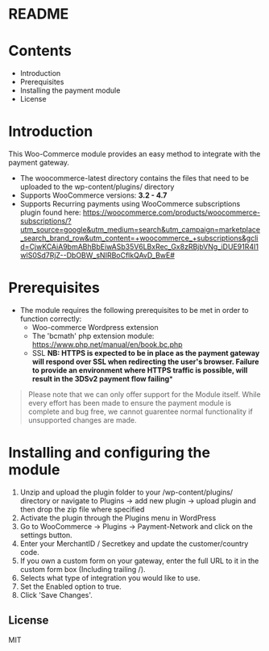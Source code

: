 # README

# Contents

- Introduction
- Prerequisites
- Installing the payment module
- License

# Introduction

This Woo-Commerce module provides an easy method to integrate with the payment gateway.
 - The woocommerce-latest directory contains the files that need to be uploaded to the wp-content/plugins/ directory
 - Supports WooCommerce versions: **3.2 - 4.7**
 - Supports Recurring payments using WooCommerce subscriptions plugin found here: https://woocommerce.com/products/woocommerce-subscriptions/?utm_source=google&utm_medium=search&utm_campaign=marketplace_search_brand_row&utm_content=+woocommerce_+subscriptions&gclid=CjwKCAiA9bmABhBbEiwASb35V6LBxRec_Gx8zRBjbVNg_iDUE91R4I1wlS0Sd7RjZ--DbOBW_sNIRBoCflkQAvD_BwE#

# Prerequisites

- The module requires the following prerequisites to be met in order to function correctly:
    - Woo-commerce Wordpress extension
    - The 'bcmath' php extension module: https://www.php.net/manual/en/book.bc.php
    - SSL **NB: HTTPS is expected to be in place as the payment gateway will respond over SSL when redirecting the user's browser. Failure to provide an environment where HTTPS traffic is possible, will result in the 3DSv2 payment flow failing***

> Please note that we can only offer support for the Module itself. While every effort has been made to ensure the payment module is complete and bug free, we cannot guarentee normal functionality if unsupported changes are made.

# Installing and configuring the module

1. Unzip and upload the plugin folder to your /wp-content/plugins/ directory or navigate to Plugins -> add new plugin -> upload plugin and then drop the zip file where specified
2. Activate the plugin through the Plugins menu in WordPress
3. Go to WooCommerce -> Plugins -> Payment-Network and click on the settings button.
4. Enter your MerchantID / Secretkey and update the customer/country code.
5. If you own a custom form on your gateway, enter the full URL to it in the custom form box (Including trailing /).
6. Selects what type of integration you would like to use.
7. Set the Enabled option to true.
8. Click 'Save Changes'.

License
----
MIT
